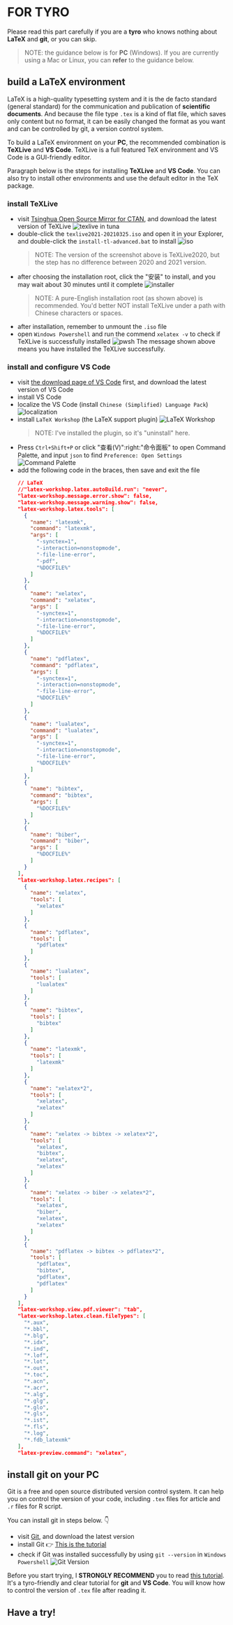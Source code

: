 # FOR TYRO
Please read this part carefully if you are a **tyro** who knows nothing about **LaTeX** and **git**, or you can skip.

> NOTE: the guidance below is for **PC** (Windows). If you are currently using a Mac or Linux, you can **refer** to the guidance below.

## build a LaTeX environment

LaTeX is a high-quality typesetting system and it is the de facto standard (general standard) for the communication and publication of **scientific documents**. And because the file type `.tex` is a kind of flat file, which saves only content but no format, it can be easily changed the format as you want and can be controlled by git, a version control system.

To build a LaTeX environment on your **PC**, the recommended combination is **TeXLive** and **VS Code**. TeXLive is a full featured TeX environment and VS Code is a GUI-friendly editor.

Paragraph below is the steps for installing **TeXLive** and **VS Code**. You can also try to install other environments and use the default editor in the TeX package.

### install TeXLive

* visit [Tsinghua Open Source Mirror for CTAN](https://mirrors.tuna.tsinghua.edu.cn/CTAN/systems/texlive/Images/), and download the latest version of TeXLive
  ![texlive in tuna](https://cdn.jsdelivr.net/gh/xiaodl813/FigureBed//20210509144544.png)
* double-click the `texlive2021-20210325.iso` and open it in your Explorer, and double-click the `install-tl-advanced.bat` to install
  ![iso](https://cdn.jsdelivr.net/gh/xiaodl813/FigureBed//20210509145136.png)
  > NOTE: The version of the screenshot above is TeXLive2020, but the step has no difference between 2020 and 2021 version.
* after choosing the installation root, click the "安装" to install, and you may wait about 30 minutes until it complete
  ![installer](https://cdn.jsdelivr.net/gh/xiaodl813/FigureBed//20210509145556.png)
  > NOTE: A pure-English installation root (as shown above) is recommended. You'd better NOT install TeXLive under a path with Chinese characters or spaces.
* after installation, remember to unmount the `.iso` file
* open `Windows Powershell` and run the commend `xelatex -v` to check if TeXLive is successfully installed
  ![pwsh](https://cdn.jsdelivr.net/gh/xiaodl813/FigureBed//20210914045419.png)
  The message shown above means you have installed the TeXLive successfully.

### install and configure VS Code

* visit [the download page of VS Code](https://code.visualstudio.com/Download) first, and download the latest version of VS Code
* install VS Code
* localize the VS Code (install `Chinese (Simplified) Language Pack`)
  ![localization](https://cdn.jsdelivr.net/gh/xiaodl813/FigureBed//20210914050316.png)
* install `LaTeX Workshop` (the LaTeX support plugin)
  ![LaTeX Workshop](https://cdn.jsdelivr.net/gh/xiaodl813/FigureBed//20210914050602.png)
  > NOTE: I've installed the plugin, so it's "uninstall" here.
* Press `Ctrl+Shift+P` or click "查看(V)":right:"命令面板" to open Command Palette, and input `json` to find `Preference: Open Settings`
  ![Command Palette](https://cdn.jsdelivr.net/gh/xiaodl813/FigureBed//20210914052940.png)
* add the following code in the braces, then save and exit the file
  ```json
  // LaTeX
  //"latex-workshop.latex.autoBuild.run": "never",
  "latex-workshop.message.error.show": false,
  "latex-workshop.message.warning.show": false,
  "latex-workshop.latex.tools": [
    {
      "name": "latexmk",
      "command": "latexmk",
      "args": [
        "-synctex=1",
        "-interaction=nonstopmode",
        "-file-line-error",
        "-pdf",
        "%DOCFILE%"
      ]
    },
    {
      "name": "xelatex",
      "command": "xelatex",
      "args": [
        "-synctex=1",
        "-interaction=nonstopmode",
        "-file-line-error",
        "%DOCFILE%"
      ]
    },
    {
      "name": "pdflatex",
      "command": "pdflatex",
      "args": [
        "-synctex=1",
        "-interaction=nonstopmode",
        "-file-line-error",
        "%DOCFILE%"
      ]
    },
    {
      "name": "lualatex",
      "command": "lualatex",
      "args": [
        "-synctex=1",
        "-interaction=nonstopmode",
        "-file-line-error",
        "%DOCFILE%"
      ]
    },
    {
      "name": "bibtex",
      "command": "bibtex",
      "args": [
        "%DOCFILE%"
      ]
    },
    {
      "name": "biber",
      "command": "biber",
      "args": [
        "%DOCFILE%"
      ]
    }
  ],
  "latex-workshop.latex.recipes": [
    {
      "name": "xelatex",
      "tools": [
        "xelatex"
      ]
    },
    {
      "name": "pdflatex",
      "tools": [
        "pdflatex"
      ]
    },
    {
      "name": "lualatex",
      "tools": [
        "lualatex"
      ]
    },
    {
      "name": "bibtex",
      "tools": [
        "bibtex"
      ]
    },
    {
      "name": "latexmk",
      "tools": [
        "latexmk"
      ]
    },
    {
      "name": "xelatex*2",
      "tools": [
        "xelatex",
        "xelatex"
      ]
    },
    {
      "name": "xelatex -> bibtex -> xelatex*2",
      "tools": [
        "xelatex",
        "bibtex",
        "xelatex",
        "xelatex"
      ]
    },
    {
      "name": "xelatex -> biber -> xelatex*2",
      "tools": [
        "xelatex",
        "biber",
        "xelatex",
        "xelatex"
      ]
    },
    {
      "name": "pdflatex -> bibtex -> pdflatex*2",
      "tools": [
        "pdflatex",
        "bibtex",
        "pdflatex",
        "pdflatex"
      ]
    }
  ],
  "latex-workshop.view.pdf.viewer": "tab",
  "latex-workshop.latex.clean.fileTypes": [
    "*.aux",
    "*.bbl",
    "*.blg",
    "*.idx",
    "*.ind",
    "*.lof",
    "*.lot",
    "*.out",
    "*.toc",
    "*.acn",
    "*.acr",
    "*.alg",
    "*.glg",
    "*.glo",
    "*.gls",
    "*.ist",
    "*.fls",
    "*.log",
    "*.fdb_latexmk"
  ],
  "latex-preview.command": "xelatex",
  ```

## install git on your PC

Git is a free and open source distributed version control system. It can help you on control the version of your code, including `.tex` files for article and `.r` files for R script. 

You can install git in steps below. :point_down:

* visit [Git](https://git-scm.com/), and download the latest version
* install Git :point_right: [This is the tutorial](https://www.cnblogs.com/xueweisuoyong/p/11914045.html)
* check if Git was installed successfully by using `git --version` in `Windows Powershell`
  ![Git Version](https://cdn.jsdelivr.net/gh/xiaodl813/FigureBed//20210914054742.png)

Before you start trying, I **STRONGLY RECOMMEND** you to read [this tutorial](https://zhuanlan.zhihu.com/p/85556528). It's a tyro-friendly and clear tutorial for **git** and **VS Code**. You will know how to control the version of `.tex` file after reading it.

## Have a try!